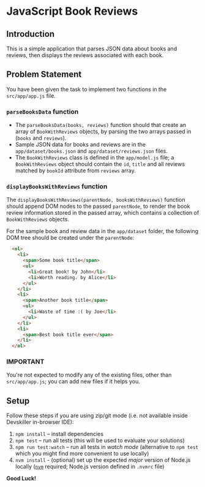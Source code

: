 # JavaScript Book Reviews

## Introduction

This is a simple application that parses JSON data about books and reviews, then displays the reviews associated with each book.

## Problem Statement

You have been given the task to implement two functions in the `src/app/app.js` file.

### `parseBooksData` function

- The `parseBooksData(books, reviews)` function should that create an array of `BookWithReviews` objects, by parsing the two arrays passed in (`books` and `reviews`).
- Sample JSON data for books and reviews are in the `app/dataset/books.json` and `app/dataset/reviews.json` files.
- The `BookWithReviews` class is defined in the `app/model.js` file; a `BookWithReviews` object should contain the `id`, `title` and all reviews matched by `bookId` attribute from `reviews` array.

### `displayBooksWithReviews` function

The `displayBooksWithReviews(parentNode, booksWithReviews)` function should append DOM nodes to the passed `parentNode`, to render the book review information stored in the passed array, which contains a collection of `BookWithReviews` objects.

For the sample book and review data in the `app/dataset` folder, the following DOM tree should be created under the `parentNode`:

```html
  <ol>
    <li>
      <span>Some book title</span>
      <ul>
        <li>Great book! by John</li>
        <li>Worth reading. by Alice</li>
      </ul>
    </li>
    <li>
      <span>Another book title</span>
      <ul>
        <li>Waste of time :( by Joe</li>
      </ul>
    </li>
    <li>
      <span>Best book title ever</span>
    </li>
  </ol>
```

### IMPORTANT

You're not expected to modify any of the existing files, other than `src/app/app.js`; you can add new files if it helps you.


## Setup

Follow these steps if you are using zip/git mode (i.e. not available inside Devskiller in-browser IDE):

1. `npm install` – install dependencies
2. `npm test` – run all tests (this will be used to evaluate your solutions)
3. `npm run test:watch` – run all tests in _watch mode_ (alternative to `npm test` which you might find more convenient to use locally)
4. `nvm install` - (optional) set up the expected _major_ version of Node.js locally ([`nvm`](https://github.com/nvm-sh/nvm) required; Node.js version defined in `.nvmrc` file)

**Good Luck!**
